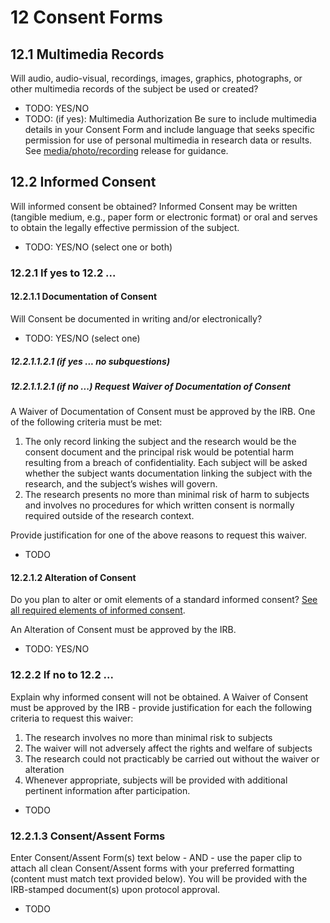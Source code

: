 # 12 Consent Forms

## 12.1 Multimedia Records
Will audio, audio-visual, recordings, images, graphics, photographs, or other multimedia records of the subject be used or created?

* TODO: YES/NO
* TODO: (if yes): Multimedia Authorization
Be sure to include multimedia details in your Consent Form and include language that seeks specific permission for use of personal multimedia in research data or results. See [media/photo/recording](https://www.montana.edu/orc/irb/guidelines.html) release for guidance.

## 12.2 Informed Consent
Will informed consent be obtained? Informed Consent may be written (tangible medium, e.g., paper form or electronic format) or oral and serves to obtain the legally effective permission of the subject.

* TODO: YES/NO (select one or both)

### 12.2.1 If yes to 12.2 ...

#### 12.2.1.1 Documentation of Consent

Will Consent be documented in writing and/or electronically?

* TODO: YES/NO (select one)

##### 12.2.1.1.2.1 (if yes ... no subquestions)

##### 12.2.1.1.2.1 (if no ...) Request Waiver of Documentation of Consent

A Waiver of Documentation of Consent must be approved by the IRB. One of the following criteria must be met:

1. The only record linking the subject and the research would be the consent document and the principal risk would be potential harm resulting from a breach of confidentiality. Each subject will be asked whether the subject wants documentation linking the subject with the research, and the subject’s wishes will govern.
2. The research presents no more than minimal risk of harm to subjects and involves no procedures for which written consent is normally required outside of the research context.

Provide justification for one of the above reasons to request this waiver.

* TODO

#### 12.2.1.2 Alteration of Consent

Do you plan to alter or omit elements of a standard informed consent? [See all required elements of informed consent](https://www.montana.edu/orc/irb/guidelines.html).

An Alteration of Consent must be approved by the IRB.

* TODO: YES/NO

### 12.2.2 If no to 12.2 ...

Explain why informed consent will not be obtained. A Waiver of Consent must be approved by the IRB - provide justification for each the following criteria to request this waiver:

1. The research involves no more than minimal risk to subjects
2. The waiver will not adversely affect the rights and welfare of subjects
3. The research could not practicably be carried out without the waiver or alteration
4. Whenever appropriate, subjects will be provided with additional pertinent information after participation.

* TODO

### 12.2.1.3 Consent/Assent Forms

Enter Consent/Assent Form(s) text below - AND - use the paper clip to attach all clean Consent/Assent forms with your preferred formatting (content must match text provided below). You will be provided with the IRB-stamped document(s) upon protocol approval.

* TODO
